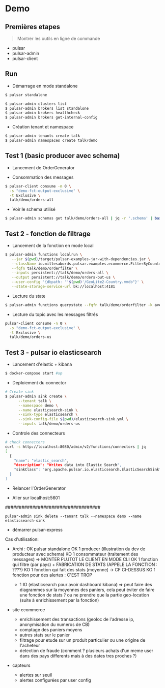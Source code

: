# Demo 

## Premières etapes

> Montrer les outils en ligne de commande

* pulsar
* pulsar-admin
* pulsar-client

## Run

* Démarrage en mode standalone
```bash
$ pulsar standalone

$ pulsar-admin clusters list
$ pulsar-admin brokers list standalone
$ pulsar-admin brokers healthcheck
$ pulsar-admin brokers get-internal-config
```

* Création tenant et namespace

```bash
$ pulsar-admin tenants create talk
$ pulsar-admin namespaces create talk/demo
```

## Test 1 (basic producer avec schema)

* Lancement de OrderGenerator

* Consommation des messages
```bash
$ pulsar-client consume -n 0 \
  -s "demo-fct-output-exclusive" \
  -t Exclusive \
  talk/demo/orders-all
```

* Voir le schema utilisé
```bash
$ pulsar-admin schemas get talk/demo/orders-all | jq -r '.schema' | base64 -D | jq
```


## Test 2 - fonction de filtrage

* Lancement de la fonction en mode local
```bash
$ pulsar-admin functions localrun \
   --jar $(pwd)/target/pulsar-examples-jar-with-dependencies.jar \
   --className io.millesabords.pulsar.examples.ecommerce.FilterByCountryFunction \
   --fqfn talk/demo/orderfilter \
   --inputs persistent://talk/demo/orders-all \
   --output persistent://talk/demo/orders-but-us \
   --user-config '{dbpath: "'$(pwd)'/GeoLite2-Country.mmdb"}' \
   --state-storage-service-url bk://localhost:4181
```

* Lecture du state
```bash
$ pulsar-admin functions querystate --fqfn talk/demo/orderfilter -k average-amount -w
```

* Lecture du topic avec les messages filtrés
```bash
pulsar-client consume -n 0 \
  -s "demo-fct-output-exclusive" \
  -t Exclusive \
  talk/demo/orders-us
```


## Test 3 - pulsar io elasticsearch

* Lancement d'elastic + kibana

```bash
$ docker-compose start #up
```

* Deploiement du connector
```bash
# Create sink
$ pulsar-admin sink create \
      --tenant talk \
      --namespace demo \
      --name elasticsearch-sink \
      --sink-type elasticsearch \
      --sink-config-file $(pwd)/elasticsearch-sink.yml \
      --inputs talk/demo/orders-us
```

* Controle des connecteurs
```bash
# check connectors
curl -s http://localhost:8080/admin/v2/functions/connectors | jq
[
  {
    "name": "elastic_search",
    "description": "Writes data into Elastic Search",
    "sinkClass": "org.apache.pulsar.io.elasticsearch.ElasticSearchSink"
  }
]
```

* Relancer l'OrderGenerator

* Aller sur localhost:5601


###################################


```
pulsar-admin sink delete --tenant talk --namespace demo --name elasticsearch-sink
```


* démarrer pulsar-express



Cas d'utilisation:

- Archi :
  OK pulsar standalone
  OK 1 producer (illustration du dev de producteur avec schema)
  KO 1 consommateur (traitement des messages) => MONTER PLUTOT LE CLIENT EN MODE CLI
  OK 1 fonction qui filtre (par pays) + FABRICATION DE STATS (APPELE LA FONCTION : ????)
  KO 1 fonction qui fait des stats (moyenne) -> CF CI-DESSUS
  KO 1 fonction pour des alertes : C'EST TROP
  - 1 IO (elasticsearch pour avoir dashboard kibana) => peut faire des diagrammes sur la moyennes des paniers, cela peut éviter de faire une fonction de stats ? ou ne prendre que la partie geo-location (suite à enrichissement par la fonction)

- site ecommerce
  - enrichissement des transactions (geoloc de l'adresse ip, anonymisation du numeros de CB)
  - comptage des paniers moyens
  - autres stats sur le panier
  - filtrage pour etude sur un produit particulier ou une origine de l'acheteur
  - detection de fraude (comment ? plusieurs achats d'un meme user dans des pays differents mais à des dates tres proches ?)
- capteurs
  - alertes sur seuil
  - alertes configurées par user config